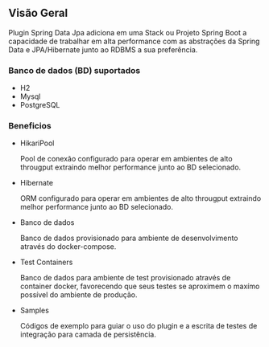 ## Visão Geral

Plugin Spring Data Jpa adiciona em uma Stack  ou Projeto Spring Boot a capacidade de trabalhar em alta performance com as abstrações da Spring Data e JPA/Hibernate junto ao RDBMS a sua preferência.

### Banco de dados (BD) suportados

- H2
- Mysql
- PostgreSQL

### Beneficios

- HikariPool 
    
    Pool de conexão configurado para operar em ambientes de alto througput extraindo melhor performance junto ao BD selecionado.

- Hibernate 

    ORM configurado para operar em ambientes de alto througput extraindo melhor performance junto ao BD selecionado.

- Banco de dados 
    
    Banco de dados provisionado para ambiente de desenvolvimento através do docker-compose.

- Test Containers 

    Banco de dados para ambiente de test provisionado através de container docker, favorecendo que seus testes se aproximem o maxímo possível do ambiente de produção.

- Samples
    
     Códigos de exemplo para guiar o uso do plugin e a escrita de testes de integração para camada de persistência.